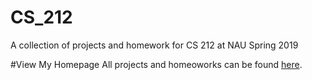 # CS_212
A collection of projects and homework for CS 212 at NAU Spring 2019

#View My Homepage
All projects and homeoworks can be found [here](https://cefns.nau.edu/~zps9/).
